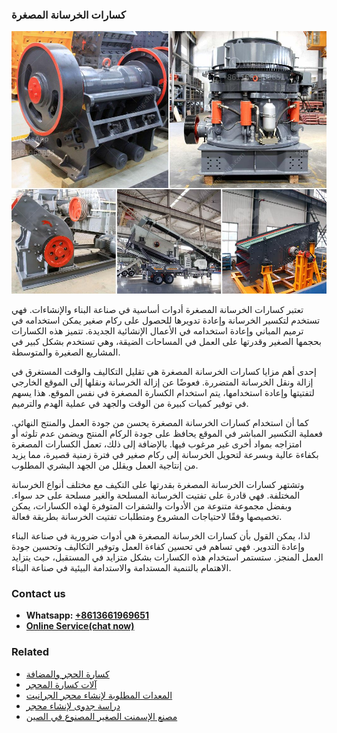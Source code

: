 <h3>كسارات الخرسانة المصغرة</h3><img src='1701852644.jpg' alt=''><p>تعتبر كسارات الخرسانة المصغرة أدوات أساسية في صناعة البناء والإنشاءات. فهي تستخدم لتكسير الخرسانة وإعادة تدويرها للحصول على ركام صغير يمكن استخدامه في ترميم المباني وإعادة استخدامه في الأعمال الإنشائية الجديدة. تتميز هذه الكسارات بحجمها الصغير وقدرتها على العمل في المساحات الضيقة، وهي تستخدم بشكل كبير في المشاريع الصغيرة والمتوسطة.</p><p>إحدى أهم مزايا كسارات الخرسانة المصغرة هي تقليل التكاليف والوقت المستغرق في إزالة ونقل الخرسانة المتضررة. فعوضًا عن إزالة الخرسانة ونقلها إلى الموقع الخارجي لتفتيتها وإعادة استخدامها، يتم استخدام الكسارة المصغرة في نفس الموقع. هذا يسهم في توفير كميات كبيرة من الوقت والجهد في عملية الهدم والترميم.</p><p>كما أن استخدام كسارات الخرسانة المصغرة يحسن من جودة العمل والمنتج النهائي. فعملية التكسير المباشر في الموقع يحافظ على جودة الركام المنتج ويضمن عدم تلوثه أو امتزاجه بمواد أخرى غير مرغوب فيها. بالإضافة إلى ذلك، تعمل الكسارات المصغرة بكفاءة عالية وبسرعة لتحويل الخرسانة إلى ركام صغير في فترة زمنية قصيرة، مما يزيد من إنتاجية العمل ويقلل من الجهد البشري المطلوب.</p><p>وتشتهر كسارات الخرسانة المصغرة بقدرتها على التكيف مع مختلف أنواع الخرسانة المختلفة. فهي قادرة على تفتيت الخرسانة المسلحة والغير مسلحة على حد سواء. وبفضل مجموعة متنوعة من الأدوات والشفرات المتوفرة لهذه الكسارات، يمكن تخصيصها وفقًا لاحتياجات المشروع ومتطلبات تفتيت الخرسانة بطريقة فعالة.</p><p>لذا، يمكن القول بأن كسارات الخرسانة المصغرة هي أدوات ضرورية في صناعة البناء وإعادة التدوير. فهي تساهم في تحسين كفاءة العمل وتوفير التكاليف وتحسين جودة العمل المنجز. ستستمر استخدام هذه الكسارات بشكل متزايد في المستقبل، حيث يتزايد الاهتمام بالتنمية المستدامة والاستدامة البيئية في صناعة البناء.</p><h3>Contact us</h3><ul><li><strong>Whatsapp:&nbsp;<a href="https://wa.me/8613661969651">+8613661969651</a></strong></li><li><a href="https://swt.shibang-china.com/?git&amp;zhl&amp;كسارات الخرسانة المصغرة"><strong>Online Service(chat now)</strong></a></li></ul><h3>Related</h3><ul><li><a href='كسارة الحجر والمضافة.md'>كسارة الحجر والمضافة</a></li><li><a href='آلات كسارة المحجر.md'>آلات كسارة المحجر</a></li><li><a href='المعدات المطلوبة لإنشاء محجر الجرانيت.md'>المعدات المطلوبة لإنشاء محجر الجرانيت</a></li><li><a href='دراسة جدوى لإنشاء محجر.md'>دراسة جدوى لإنشاء محجر</a></li><li><a href='مصنع الإسمنت الصغير المصنوع في الصين.md'>مصنع الإسمنت الصغير المصنوع في الصين</a></li></ul>